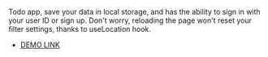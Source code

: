 Todo app, save your data in local storage, and has the ability to sign in with your user ID or sign up.
Don't worry, reloading the page won't reset your filter settings, thanks to useLocation hook.
- [DEMO LINK](https://Vadym-Prydatok.github.io/react_todo_app_local_storage/)
